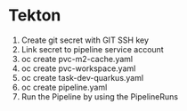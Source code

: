 # Tekton

1. Create git secret with GIT SSH key
2. Link secret to pipeline service account
3. oc create pvc-m2-cache.yaml
4. oc create pvc-workspace.yaml
5. oc create task-dev-quarkus.yaml
6. oc create pipeline.yaml
7. Run the Pipeline by using the PipelineRuns